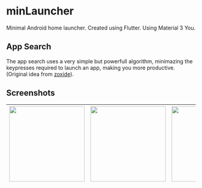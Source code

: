 # minLauncher

Minimal Android home launcher. Created using Flutter. Using Material 3 You.

## App Search

The app search uses a very simple but powerfull algorithm, minimazing the keypresses required to launch an app, making you more productive. (Original idea from [zoxide](https://github.com/ajeetdsouza/zoxide/wiki/Algorithm#frecency)).

## Screenshots

| <img src="https://github.com/alexbogdos/minLauncher/assets/98696250/743655e7-7a67-43b6-bb68-65ccd60cbfe9" width="200"/> | <img src="https://github.com/alexbogdos/minLauncher/assets/98696250/12b779aa-3e3d-4bfe-a535-c8b050eead62" width="200"/> | <img src="https://github.com/alexbogdos/minLauncher/assets/98696250/d343e682-5554-4c28-82ed-a84d7d6f1e66" width="200"/> | <img src="https://github.com/alexbogdos/minLauncher/assets/98696250/19c23ae2-0f2d-4a99-9cec-70916e6f2d78" width="200"/> |
|:-:|:-:|:-:|:-:|
